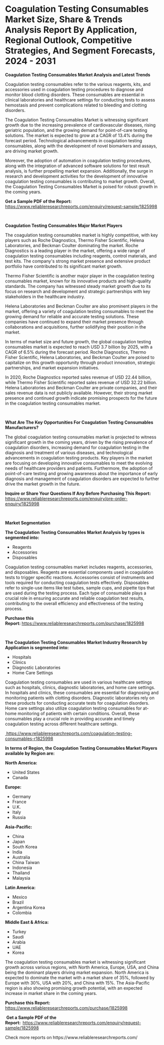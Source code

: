 <p><h1>Coagulation Testing Consumables Market Size, Share & Trends Analysis Report By Application, Regional Outlook, Competitive Strategies, And Segment Forecasts, 2024 - 2031</h1></p><p><strong>Coagulation Testing Consumables Market Analysis and Latest Trends</strong></p>
<p><p>Coagulation testing consumables refer to the various reagents, kits, and accessories used in coagulation testing procedures to diagnose and monitor blood clotting disorders. These consumables are essential in clinical laboratories and healthcare settings for conducting tests to assess hemostasis and prevent complications related to bleeding and clotting disorders.</p><p>The Coagulation Testing Consumables Market is witnessing significant growth due to the increasing prevalence of cardiovascular diseases, rising geriatric population, and the growing demand for point-of-care testing solutions. The market is expected to grow at a CAGR of 13.4% during the forecast period. Technological advancements in coagulation testing consumables, along with the development of novel biomarkers and assays, are driving market growth. </p><p>Moreover, the adoption of automation in coagulation testing procedures, along with the integration of advanced software solutions for test result analysis, is further propelling market expansion. Additionally, the surge in research and development activities for the development of innovative coagulation testing consumables is contributing to market growth. Overall, the Coagulation Testing Consumables Market is poised for robust growth in the coming years.</p></p>
<p><strong>Get a Sample PDF of the Report:&nbsp;</strong> <a href="https://www.reliableresearchreports.com/enquiry/request-sample/1825998">https://www.reliableresearchreports.com/enquiry/request-sample/1825998</a></p>
<p>&nbsp;</p>
<p><strong>Coagulation Testing Consumables Major Market Players</strong></p>
<p><p>The coagulation testing consumables market is highly competitive, with key players such as Roche Diagnostics, Thermo Fisher Scientific, Helena Laboratories, and Beckman Coulter dominating the market. Roche Diagnostics is a leading player in the market, offering a wide range of coagulation testing consumables including reagents, control materials, and test kits. The company's strong market presence and extensive product portfolio have contributed to its significant market growth.</p><p>Thermo Fisher Scientific is another major player in the coagulation testing consumables market, known for its innovative products and high-quality standards. The company has witnessed steady market growth due to its focus on research and development and strategic partnerships with key stakeholders in the healthcare industry.</p><p>Helena Laboratories and Beckman Coulter are also prominent players in the market, offering a variety of coagulation testing consumables to meet the growing demand for reliable and accurate testing solutions. These companies have continued to expand their market presence through collaborations and acquisitions, further solidifying their position in the market.</p><p>In terms of market size and future growth, the global coagulation testing consumables market is expected to reach USD 3.7 billion by 2025, with a CAGR of 6.5% during the forecast period. Roche Diagnostics, Thermo Fisher Scientific, Helena Laboratories, and Beckman Coulter are poised to capitalize on this growth opportunity through product innovation, strategic partnerships, and market expansion initiatives.</p><p>In 2020, Roche Diagnostics reported sales revenue of USD 22.44 billion, while Thermo Fisher Scientific reported sales revenue of USD 32.22 billion. Helena Laboratories and Beckman Coulter are private companies, and their sales revenue data is not publicly available. However, their strong market presence and continued growth indicate promising prospects for the future in the coagulation testing consumables market.</p></p>
<p>&nbsp;</p>
<p><strong>What Are The Key Opportunities For Coagulation Testing Consumables Manufacturers?</strong></p>
<p><p>The global coagulation testing consumables market is projected to witness significant growth in the coming years, driven by the rising prevalence of coagulation disorders, increasing demand for coagulation testing in the diagnosis and treatment of various diseases, and technological advancements in coagulation testing products. Key players in the market are focusing on developing innovative consumables to meet the evolving needs of healthcare providers and patients. Furthermore, the adoption of point-of-care testing and growing awareness about the importance of early diagnosis and management of coagulation disorders are expected to further drive the market growth in the future.</p></p>
<p><strong>Inquire or Share Your Questions If Any Before Purchasing This Report:</strong> <a href="https://www.reliableresearchreports.com/enquiry/pre-order-enquiry/1825998">https://www.reliableresearchreports.com/enquiry/pre-order-enquiry/1825998</a></p>
<p>&nbsp;</p>
<p><strong>Market Segmentation</strong></p>
<p><strong>The Coagulation Testing Consumables Market Analysis by types is segmented into:</strong></p>
<p><ul><li>Reagents</li><li>Accessories</li><li>Disposables</li></ul></p>
<p><p>Coagulation testing consumables market includes reagents, accessories, and disposables. Reagents are essential components used in coagulation tests to trigger specific reactions. Accessories consist of instruments and tools required for conducting coagulation tests effectively. Disposables refer to single-use items like test tubes, sample cups, and pipette tips that are used during the testing process. Each type of consumable plays a crucial role in ensuring accurate and reliable coagulation test results, contributing to the overall efficiency and effectiveness of the testing process.</p></p>
<p><strong>Purchase this Report:&nbsp;</strong><a href="https://www.reliableresearchreports.com/purchase/1825998">https://www.reliableresearchreports.com/purchase/1825998</a></p>
<p>&nbsp;</p>
<p><strong>The Coagulation Testing Consumables Market Industry Research by Application is segmented into:</strong></p>
<p><ul><li>Hospitals</li><li>Clinics</li><li>Diagnostic Laboratories</li><li>Home Care Settings</li></ul></p>
<p><p>Coagulation testing consumables are used in various healthcare settings such as hospitals, clinics, diagnostic laboratories, and home care settings. In hospitals and clinics, these consumables are essential for diagnosing and monitoring patients with clotting disorders. Diagnostic laboratories rely on these products for conducting accurate tests for coagulation disorders. Home care settings also utilize coagulation testing consumables for at-home monitoring of patients with certain conditions. Overall, these consumables play a crucial role in providing accurate and timely coagulation testing across different healthcare settings.</p></p>
<p><a href="https://www.reliableresearchreports.com/coagulation-testing-consumables-r1825998">&nbsp;https://www.reliableresearchreports.com/coagulation-testing-consumables-r1825998</a></p>
<p><strong>In terms of Region, the Coagulation Testing Consumables Market Players available by Region are:</strong></p>
<p>
    <p> <strong> North America: </strong>
        <ul>
            <li>United States</li>
            <li>Canada</li>
        </ul>
        </p> 
    <p> <strong> Europe: </strong>
        <ul>
            <li>Germany</li>
            <li>France</li>
            <li>U.K.</li>
            <li>Italy</li>
            <li>Russia</li>
        </ul>
        </p> 
    <p> <strong> Asia-Pacific: </strong>
        <ul>
            <li>China</li>
            <li>Japan</li>
            <li>South Korea</li>
            <li>India</li>
            <li>Australia</li>
            <li>China Taiwan</li>
            <li>Indonesia</li>
            <li>Thailand</li>
            <li>Malaysia</li>
        </ul>
        </p> 
    <p> <strong> Latin America: </strong>
        <ul>
            <li>Mexico</li>
            <li>Brazil</li>
            <li>Argentina Korea</li>
            <li>Colombia</li>
        </ul>
        </p> 
    <p> <strong> Middle East & Africa: </strong>
        <ul>
            <li>Turkey</li>
            <li>Saudi</li>
            <li>Arabia</li>
            <li>UAE</li>
            <li>Korea</li>
        </ul>
    </p>
    </p>
<p><p>The coagulation testing consumables market is witnessing significant growth across various regions, with North America, Europe, USA, and China being the dominant players driving market expansion. North America is expected to dominate the market with a market share of 35%, followed by Europe with 30%, USA with 20%, and China with 15%. The Asia-Pacific region is also showing promising growth potential, with an expected increase in market share in the coming years.</p></p>
<p><strong>Purchase this Report: </strong><a href="https://www.reliableresearchreports.com/purchase/1825998">https://www.reliableresearchreports.com/purchase/1825998</a></p>
<p>&nbsp;<strong>Get a Sample PDF of the Report:&nbsp;&nbsp;</strong><a href="https://www.reliableresearchreports.com/enquiry/request-sample/1825998">https://www.reliableresearchreports.com/enquiry/request-sample/1825998</a></p>
<p><strong></strong></p>
<p>Check more reports on https://www.reliableresearchreports.com/</p>